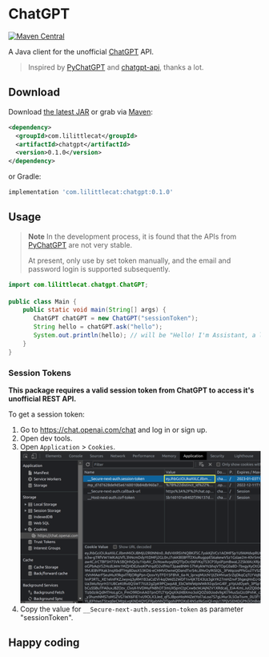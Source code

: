 # ChatGPT

[![Maven Central](https://maven-badges.herokuapp.com/maven-central/com.lilittlecat/chatgpt/badge.svg)](https://maven-badges.herokuapp.com/maven-central/com.lilittlecat/chatgpt)

A Java client for the unofficial [ChatGPT](https://chat.openai.com/) API.

> Inspired by [PyChatGPT](https://github.com/rawandahmad698/PyChatGPT) and [chatgpt-api](https://github.com/transitive-bullshit/chatgpt-api), thanks a lot.


## Download

Download [the latest JAR](https://search.maven.org/remote_content?g=com.lilittlecat&a=chatgpt&v=LATEST) or grab via [Maven](https://central.sonatype.dev/artifact/com.lilittlecat/chatgpt/0.1.0):

```xml
<dependency>
  <groupId>com.lilittlecat</groupId>
  <artifactId>chatgpt</artifactId>
  <version>0.1.0</version>
</dependency>
```

or Gradle:

```groovy
implementation 'com.lilittlecat:chatgpt:0.1.0'
```

## Usage

> **Note**
> In the development process, it is found that the APIs from [PyChatGPT](https://github.com/rawandahmad698/PyChatGPT) are not very stable.
>
> At present, only use by set token manually, and the email and password login is supported subsequently.


```java
import com.lilittlecat.chatgpt.ChatGPT;

public class Main {
    public static void main(String[] args) {
       ChatGPT chatGPT = new ChatGPT("sessionToken");
       String hello = chatGPT.ask("hello");
       System.out.println(hello); // will be "Hello! I'm Assistant, a large language model trained by OpenAI. I'm here to help answer any questions you might have. What can I help you with today?"
    }
}
```

### Session Tokens

**This package requires a valid session token from ChatGPT to access it's unofficial REST API.**

To get a session token:

1. Go to https://chat.openai.com/chat and log in or sign up.
2. Open dev tools.
3. Open `Application` > `Cookies`.
   ![ChatGPT cookies](./media/session-token.png)
4. Copy the value for `__Secure-next-auth.session-token` as parameter "sessionToken".

## Happy coding
